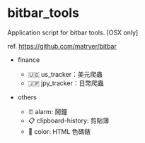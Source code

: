 # bitbar_tools
Application script for bitbar tools. [OSX only]

ref. https://github.com/matryer/bitbar


* finance
  * 🇺🇸 us_tracker：美元爬蟲
  * 🇯🇵 jpy_tracker：日幣爬蟲
  
* others
  * ⏰ alarm: 鬧鐘
  * 📋 clipboard-history: 剪貼簿
  * 🎨 color: HTML 色碼錶
